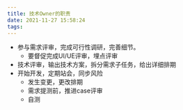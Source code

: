 ```yaml
---
title: 技术Owner的职责
date: 2021-11-27 15:58:24
tags:
---
```


* 参与需求评审，完成可行性调研，完善细节。
   * 要督促完成UI/UE评审，埋点评审
* 技术评审，输出技术方案，拆分需求子任务，给出详细排期
* 开始开发，定期站会，同步风险
  * 发生变更，更改排期
  * 需求提测前，推进case评审
  * 自测
